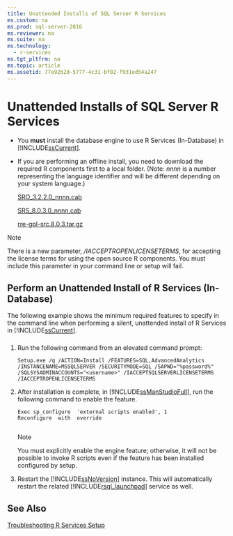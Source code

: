 ```yaml
---
title: Unattended Installs of SQL Server R Services
ms.custom: na
ms.prod: sql-server-2016
ms.reviewer: na
ms.suite: na
ms.technology: 
  - r-services
ms.tgt_pltfrm: na
ms.topic: article
ms.assetid: 77e92b2d-5777-4c31-bf02-f931ed54a247
---
```

# Unattended Installs of SQL Server R Services
    
-   You **must** install the database engine to use R Services \(In\-Database\) in [!INCLUDE[ssCurrent](../../Token/Other/ssCurrent_md.md)].  
  
-   If you are performing an offline install, you need to download the required R components first to a local folder. \(Note: *nnnn* is a number representing the language identifier and will be different depending on your system language.\)  
  
     [SRO\_3.2.2.0\_nnnn.cab](http://go.microsoft.com/fwlink/?linkid=733805)  
  
     [SRS\_8.0.3.0\_nnnn.cab](http://go.microsoft.com/fwlink/?linkid=735050)  
 
     [rre-gpl-src.8.0.3.tar.gz](http://go.microsoft.com/fwlink/?LinkId=786772)
    
> [!NOTE]  
>  There is a new parameter, *\/IACCEPTROPENLICENSETERMS*, for accepting the license terms for using the open source R components. You must include this parameter in your command line or setup will fail.  
  
## Perform an Unattended Install of R Services \(In\-Database\)  
 The following example shows the minimum required features to specify in the command line when performing a silent, unattended install of R Services in [!INCLUDE[ssCurrent](../../Token/Other/ssCurrent_md.md)].  
  
###  <a name="bkmk_Unattended"></a>  
  
1.  Run the following command from an elevated command prompt:  
  
    ```  
    Setup.exe /q /ACTION=Install /FEATURES=SQL,AdvancedAnalytics /INSTANCENAME=MSSQLSERVER /SECURITYMODE=SQL /SAPWD="%password%" /SQLSYSADMINACCOUNTS="<username>" /IACCEPTSQLSERVERLICENSETERMS /IACCEPTROPENLICENSETERMS  
    ```  
  
2.  After installation is complete, in [!INCLUDE[ssManStudioFull](../../Token/Other/ssManStudioFull_md.md)], run the following command to enable the feature.  
  
    ```  
    Exec sp_configure  'external scripts enabled', 1  
    Reconfigure  with  override  
  
    ```  
  
    > [!NOTE]  
    >  You must explicitly enable the engine feature; otherwise, it will not be possible to invoke R scripts even if the feature has been installed configured by setup.  
  
3.  Restart the [!INCLUDE[ssNoVersion](../../Token/Other/ssNoVersion_md.md)] instance. This will automatically restart the related [!INCLUDE[rsql_launchpad](../../Token/Other/rsql_launchpad_md.md)] service as well.  
  
## See Also  
 [Troubleshooting R Services Setup](../../Topics/TopicNameNotContainA/Troubleshooting-R-Services-Setup.md)  
  
  